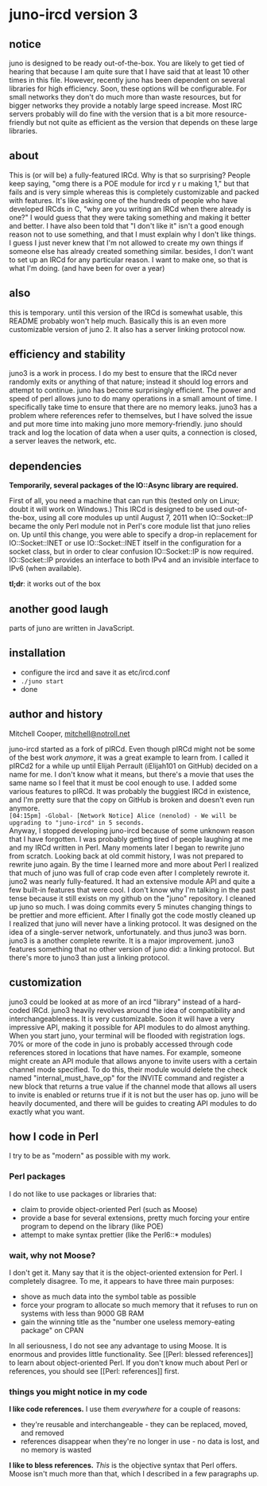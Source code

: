 # juno-ircd version 3

## notice

juno is designed to be ready out-of-the-box. You are likely to get tied of hearing that because I am quite sure that I have said
that at least 10 other times in this file. However, recently juno has been dependent on several libraries for high efficiency.
Soon, these options will be configurable. For small networks they don't do much more than waste resources, but for bigger networks
they provide a notably large speed increase. Most IRC servers probably will do fine with the version that is a bit more resource-friendly
but not quite as efficient as the version that depends on these large libraries.

## about

This is (or will be) a fully-featured IRCd. Why is that so surprising? People keep saying, "omg there is a POE module for ircd y r u making 1,"
but that fails and is very simple whereas this is completely customizable and packed with features. It's like asking one of the hundreds of 
people who have developed IRCds in C, "why are you writing an IRCd when there already is one?" I would guess that they were taking something and
making it better and better. I have also been told that "I don't like it" isn't a good enough reason not to use something, and that I must explain
why I don't like things. I guess I just never knew that I'm not allowed to create my own things if someone else has already created something
similar. besides, I don't want to set up an IRCd for any particular reason. I want to make one, so that is what I'm doing. (and have been for over a year)

## also

this is temporary. until this version of the IRCd is somewhat usable, this README probably won't help much. Basically this is an even more
customizable version of juno 2. It also has a server linking protocol now.

## efficiency and stability

juno3 is a work in process. I do my best to ensure that the IRCd never randomly exits or anything of that nature; instead it should log errors
and attempt to continue. juno has become surprisingly efficient. The power and speed of perl allows juno to do many operations in a small amount
of time. I specifically take time to ensure that there are no memory leaks. juno3 has a problem where references refer to themselves, but I have
solved the issue and put more time into making juno more memory-friendly. juno should track and log the location of data when a user quits, a
connection is closed, a server leaves the network, etc.

## dependencies

**Temporarily, several packages of the IO::Async library are required.**  
  

First of all, you need a machine that can run this (tested only on Linux; doubt it will work on Windows.)
This IRCd is designed to be used out-of-the-box, using all core modules up until August 7, 2011 when IO::Socket::IP became the only Perl module
not in Perl's core module list that juno relies on. Up until this change, you were able to specify a drop-in replacement for IO::Socket::INET
or use IO::Socket::INET itself in the configuration for a socket class, but in order to clear confusion IO::Socket::IP is now required.
IO::Socket::IP provides an interface to both IPv4 and an invisible interface to IPv6 (when available).

**tl;dr**: it works out of the box

## another good laugh

parts of juno are written in JavaScript.

## installation

* configure the ircd and save it as etc/ircd.conf
* `./juno start`
* done

## author and history

Mitchell Cooper, <mitchell@notroll.net>
  
juno-ircd started as a fork of pIRCd. Even though pIRCd might not be some of the best work *anymore*, it was a great example to learn from.
I called it pIRCd2 for a while up until Elijah Perrault (iElijah101 on GitHub) decided on a name for me. I don't know what it means, but
there's a movie that uses the same name so I feel that it must be cool enough to use. I added some various features to pIRCd. It was probably
the buggiest IRCd in existence, and I'm pretty sure that the copy on GitHub is broken and doesn't even run anymore.  
`[04:15pm] -Global- [Network Notice] Alice (nenolod) - We will be upgrading to "juno-ircd" in 5 seconds.`  
Anyway, I stopped developing juno-ircd because of some unknown reason that I have forgotten. I was probably getting tired of people laughing
at me and my IRCd written in Perl. Many moments later I began to rewrite juno from scratch. Looking back at old commit history, I was not
prepared to rewrite juno again. By the time I learned more and more about Perl I realized that much of juno was full of crap code even after
I completely rewrote it. juno2 was nearly fully-featured. It had an extensive module API and quite a few built-in features that were cool.
I don't know why I'm talking in the past tense because it still exists on my github on the "juno" repository. I cleaned up juno so much.
I was doing commits every 5 minutes changing things to be prettier and more efficient. After I finally got the code mostly cleaned up I
realized that juno will never have a linking protocol. It was designed on the idea of a single-server network, unfortunately. and thus
juno3 was born. juno3 is a another complete rewrite. It is a major improvement. juno3 features something that no other version of juno did:
a linking protocol. But there's more to juno3 than just a linking protocol. 

## customization

juno3 could be looked at as more of an ircd "library" instead
of a hard-coded IRCd. juno3 heavily revolves around the idea of compatibility and interchangeableness. It is very customizable. Soon it
will have a very impressive API, making it possible for API modules to do almost anything. When you start juno, your terminal will be
flooded with registration logs. 70% or more of the code in juno is probably accessed through code references stored in locations that
have names. For example, someone might create an API module that allows anyone to invite users with a certain channel mode specified.
To do this, their module would delete the check named "internal_must_have_op" for the INVITE command and register a new block that
returns a true value if the channel mode that allows all users to invite is enabled or returns true if it is not but the user has op.
juno will be heavily documented, and there will be guides to creating API modules to do exactly what you want.

## how I code in Perl

I try to be as "modern" as possible with my work.

### Perl packages

I do not like to use packages or libraries that:

* claim to provide object-oriented Perl (such as Moose)
* provide a base for several extensions, pretty much forcing your entire program to depend on the library (like POE)
* attempt to make syntax prettier (like the Perl6::* modules)

### wait, why not Moose?

I don't get it. Many say that it is the object-oriented extension for Perl. I completely disagree. To me, it appears to have three main purposes:

* shove as much data into the symbol table as possible
* force your program to allocate so much memory that it refuses to run on systems with less than 9000 GB RAM
* gain the winning title as the "number one useless memory-eating package" on CPAN

In all seriousness, I do not see any advantage to using Moose. It is enormous and provides little functionality. See [[Perl: blessed references]]
to learn about object-oriented Perl. If you don't know much about Perl or references, you should see [[Perl: references]] first.

### things you might notice in my code

**I like code references.** I use them *everywhere* for a couple of reasons:

* they're reusable and interchangeable - they can be replaced, moved, and removed
* references disappear when they're no longer in use - no data is lost, and no memory is wasted

**I like to bless references.** *This* is the objective syntax that Perl offers. Moose isn't much more than that, which I described in a few
paragraphs up.

